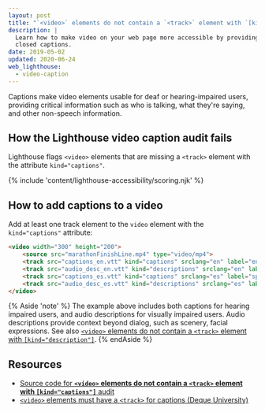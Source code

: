 ```yaml
---
layout: post
title: "`<video>` elements do not contain a `<track>` element with `[kind=\"captions\"]`"
description: |
  Learn how to make video on your web page more accessible by providing
  closed captions.
date: 2019-05-02
updated: 2020-06-24
web_lighthouse:
  - video-caption
---
```


Captions make video elements usable for deaf or hearing-impaired users,
providing critical information such as who is talking, what they're saying,
and other non-speech information.

## How the Lighthouse video caption audit fails

Lighthouse flags `<video>` elements that are missing a `<track>` element
with the attribute `kind="captions"`.

<!--
***Todo*** I tried very hard to get this audit to fail.
But no matter what, it seems to pass,
even with all sorts of crazy errors.
See glitch: [meggin-accessibility-assets](https://glitch.com/edit/#!/meggin-accessibiity-assets-1).
Also worth mentioning that I ran accessibility audit
against the convert gifs to video codelab,
and the audit doesn't fail either.
We don't have the track info in the codelab,
which seems problematic as well.

<figure class="w-figure">
  <img class="w-screenshot" src="" alt="Lighthouse audit showing video element missing captions">
</figure>
-->

{% include 'content/lighthouse-accessibility/scoring.njk' %}

## How to add captions to a video

Add at least one track element to the `video` element
with the `kind="captions"` attribute:

```html
<video width="300" height="200">
    <source src="marathonFinishLine.mp4" type="video/mp4">
    <track src="captions_en.vtt" kind="captions" srclang="en" label="english_captions">
    <track src="audio_desc_en.vtt" kind="descriptions" srclang="en" label="english_description">
    <track src="captions_es.vtt" kind="captions" srclang="es" label="spanish_captions">
    <track src="audio_desc_es.vtt" kind="descriptions" srclang="es" label="spanish_description">
</video>
```

{% Aside 'note' %}
The example above includes both captions for hearing impaired users,
and audio descriptions for visually impaired users.
Audio descriptions provide context beyond dialog, such as scenery, facial expressions.
See also [`<video>` elements do not contain a `<track>` element with `[kind="description"]`](/video-description).
{% endAside %}

## Resources

- [Source code for **`<video>` elements do not contain a `<track>` element with `[kind="captions"]`** audit](https://github.com/GoogleChrome/lighthouse/blob/master/lighthouse-core/audits/accessibility/video-caption.js)
- [`<video>` elements must have a `<track>` for captions (Deque University)](https://dequeuniversity.com/rules/axe/3.3/video-caption)
